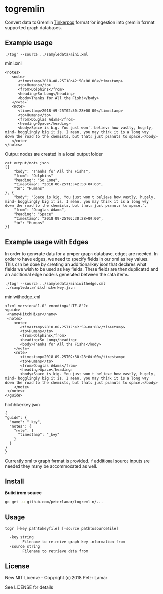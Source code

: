 # togremlin

Convert data to Gremlin [Tinkerpop](http://tinkerpop.apache.org/) format for
ingestion into gremlin format supported graph databases.

## Example usage

```
./togr --source ../sampledata/mini.xml
```

mini.xml
```
<notes>
   <note>
      <timestamp>2018-08-25T18:42:58+00:00</timestamp>
      <to>Humans</to>
      <from>Dolphins</from>
      <heading>So Long</heading>
      <body>Thanks for All the Fish!</body>
   </note>
   <note>
      <timestamp>2018-09-25T02:30:28+00:00</timestamp>
      <to>Humans</to>
      <from>Douglas Adams</from>
      <heading>Space</heading>
      <body>Space is big. You just won't believe how vastly, hugely, mind- bogglingly big it is. I mean, you may think it is a long way down the road to the chemists, but thats just peanuts to space.</body>
   </note>
</notes>
```

Output nodes are created in a local output folder

```
cat output/note.json
[{
	"body": "Thanks for All the Fish!",
	"from": "Dolphins",
	"heading": "So Long",
	"timestamp": "2018-08-25T18:42:58+00:00",
	"to": "Humans"
}, {
	"body": "Space is big. You just won't believe how vastly, hugely, mind- bogglingly big it is. I mean, you may think it is a long way down the road to the chemists, but thats just peanuts to space.",
	"from": "Douglas Adams",
	"heading": "Space",
	"timestamp": "2018-09-25T02:30:28+00:00",
	"to": "Humans"
}]
```

## Example usage with Edges

In order to generate data for a proper graph database, edges are needed. In order to have edges, we need to specify fields in our xml as key values. This can be done by creating an additional key json that declares what fields we wish to be used as key fields. These fields are then duplicated and an additional edge node is generated between the data items.

```
./togr --source ../sampledata/miniwithedge.xml ../sampledata/hitchhikerkey.json
```

miniwithedge.xml

```
<?xml version="1.0" encoding="UTF-8"?>
<guide>
 <name>HitchHiker</name>
 <notes>
    <note>
       <timestamp>2018-08-25T18:42:58+00:00</timestamp>
       <to>Humans</to>
       <from>Dolphins</from>
       <heading>So Long</heading>
       <body>Thanks for All the Fish!</body>
    </note>
    <note>
       <timestamp>2018-09-25T02:30:28+00:00</timestamp>
       <to>Humans</to>
       <from>Douglas Adams</from>
       <heading>Space</heading>
       <body>Space is big. You just won't believe how vastly, hugely, mind- bogglingly big it is. I mean, you may think it is a long way down the road to the chemists, but thats just peanuts to space.</body>
    </note>
 </notes>
</guide>
```

hichhikerkey.json

```
{
"guide": {
  "name": "_key",
  "notes": {
    "note": {
      "timestamp": "_key"
    }
  }
}
}
```



Currently xml to graph format is provided. If additional source inputs are
needed they many be accommodated as well.

## Install

**Build from source**

```bash
go get -u github.com/peterlamar/togremlin/...
```

## Usage

```bash
togr [-key pathtokeyfile] [-source pathtosourcefile]

  -key string
    	Filename to retreive graph key information from
  -source string
    	Filename to retrieve data from
```

## License

New MIT License - Copyright (c) 2018 Peter Lamar  

See LICENSE for details
